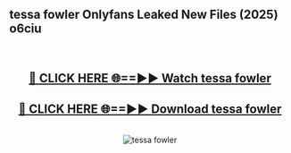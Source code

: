 <h2>tessa fowler Onlyfans Leaked New Files (2025) o6ciu</h2>
<br>
<div align="center">
<h2><a href="https://mediafiles.top/tessa_fowler&ref=git" rel="nofollow">🔴 CLICK HERE 🌐==►► Watch tessa fowler</a></h2>
<h2><a href="https://mediafiles.top/tessa_fowler&ref=git" rel="nofollow">🔴 CLICK HERE 🌐==►► Download tessa fowler</a></h2>
<br>
<a href="https://mediafiles.top/tessa_fowler&ref=git" rel="nofollow" data-target="animated-image.originalLink"><img src="https://i.ibb.co.com/xMMVF88/686577567.gif" alt="tessa fowler" style="max-width: 100%; display: inline-block;" data-target="animated-image.originalImage"></a>
</div>
<br>
<br>